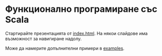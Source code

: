 # Функционално програмиране със Scala

Стартирайте презентацията от [index.html](index.html). На някои слайдове има възможност за навигиране надолу.

Може да намерите допълнителни примери в [examples](examples).
